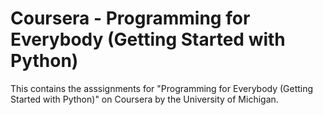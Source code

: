 # Coursera - Programming for Everybody (Getting Started with Python)

This contains the asssignments for "Programming for Everybody (Getting Started with Python)" on Coursera by the University of Michigan.
